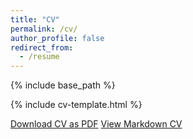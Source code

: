 ```yaml
---
title: "CV"
permalink: /cv/
author_profile: false
redirect_from:
  - /resume
---
```


{% include base_path %}

{% include cv-template.html %}

<div class="cv-download-links">
  <a href="{{ base_path }}/files/Cv-2025-Long Form.pdf" class="btn btn--primary">Download CV as PDF</a>
  <a href="{{ base_path }}" class="btn btn--inverse">View Markdown CV</a>
</div>

